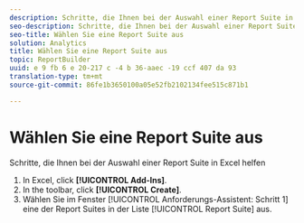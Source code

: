 ```yaml
---
description: Schritte, die Ihnen bei der Auswahl einer Report Suite in Excel helfen
seo-description: Schritte, die Ihnen bei der Auswahl einer Report Suite in Excel helfen
seo-title: Wählen Sie eine Report Suite aus
solution: Analytics
title: Wählen Sie eine Report Suite aus
topic: ReportBuilder
uuid: e 9 fb 6 e 20-217 c -4 b 36-aaec -19 ccf 407 da 93
translation-type: tm+mt
source-git-commit: 86fe1b3650100a05e52fb2102134fee515c871b1

---
```



# Wählen Sie eine Report Suite aus

Schritte, die Ihnen bei der Auswahl einer Report Suite in Excel helfen

1. In Excel, click **[!UICONTROL Add-Ins]**.
1. In the toolbar, click **[!UICONTROL Create]**.
1. Wählen Sie im Fenster [!UICONTROL Anforderungs-Assistent: Schritt 1] eine der Report Suites in der Liste [!UICONTROL Report Suite] aus.

